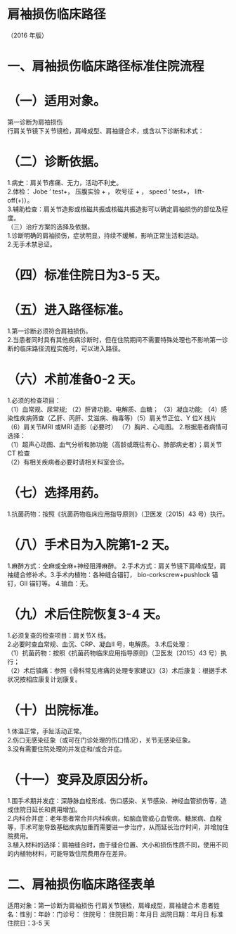 # 肩袖损伤临床路径  
（2016 年版）  
# 一、肩袖损伤临床路径标准住院流程  
# （一）适用对象。  
第一诊断为肩袖损伤  
行肩关节镜下关节镜检，肩峰成型、肩袖缝合术，或含以下诊断和术式：  
# （二）诊断依据。  
1.病史：肩关节疼痛、无力，活动不利史。  
2.体检： Jobe ’ test+， 压腹实验 $+$ ， 吹号征 $+$ ， speed ’ test+， lift-off$(+)$）。  
3.辅助检查：肩关节造影或核磁共振或核磁共振造影可以确定肩袖损伤的部位及程度。  
（三）治疗方案的选择及依据。  
1.诊断明确的肩袖损伤，症状明显，持续不缓解，影响正常生活和运动。  
2.无手术禁忌证。  
# （四）标准住院日为3-5 天。  
# （五）进入路径标准。  
1.第一诊断必须符合肩袖损伤。  
2.当患者同时具有其他疾病诊断时，但在住院期间不需要特殊处理也不影响第一诊断的临床路径流程实施时，可以进入路径。  
# （六）术前准备0-2 天。  
1.必须的检查项目：  
（1）血常规、尿常规; （2）肝肾功能、电解质、血糖； （3）凝血功能; （4）感染性疾病筛查（乙肝、丙肝、艾滋病、梅毒等）（5）肩关节正位、Y 位X 线片 （6）肩关节MRI 或MRI 造影（必要时） （7）胸片、心电图。 2.根据患者病情可选择：  
（1）超声心动图、血气分析和肺功能（高龄或既往有心、肺部病史者）；肩关节CT 检查  
（2）有相关疾病者必要时请相关科室会诊。  
# （七）选择用药。  
1.抗菌药物：按照《抗菌药物临床应用指导原则》（卫医发〔2015〕43 号）执行。  
# （八）手术日为入院第1-2 天。  
1.麻醉方式：全麻或全麻+神经阻滞麻醉。  2.手术方式：肩关节镜下肩峰成型，肩袖缝合修补术。3.手术内植物：各种缝合锚钉， bio-corkscrew+pushlock 锚钉，GII 锚钉等。  4.输血：无。  
# （九）术后住院恢复3-4 天。  
1.必须复查的检查项目：肩关节X 线。  
2.必要时查血常规、血沉、CRP、凝血II 号，电解质。 3.术后处理：  
（1）抗菌药物：按照《抗菌药物临床应用指导原则》（卫医发〔2015〕43 号）执行；  
（2）术后镇痛：参照《骨科常见疼痛的处理专家建议》（3）术后康复：根据手术状况按相应康复计划康复。  
# （十）出院标准。  
1.体温正常，手趾活动正常。  
2.伤口无感染征象（或可在门诊处理的伤口情况），关节无感染征象。  
3.没有需要住院处理的并发症和/或合并症。  
# （十一）变异及原因分析。  
1.围手术期并发症：深静脉血栓形成、伤口感染、关节感染、神经血管损伤等，造成住院日延长和费用增加。  
2.内科合并症：老年患者常合并内科疾病，如脑血管或心血管病、糖尿病、血栓等，手术可能导致基础疾病加重而需要进一步治疗，从而延长治疗时间，并增加住院费用。  
3.植入材料的选择：肩袖缝合时，由于缝合位置、大小和损伤性质不同，使用不同的内植物材料，可能导致住院费用存在差异。  
# 二、肩袖损伤临床路径表单  
适用对象：第一诊断为肩袖损伤 行肩关节镜检，肩峰成型，肩袖缝合术 患者姓名：性别：年龄：门诊号： 住院号： 住院日期：年月日    出院日期：年月日   标准住院日：3-5 天  
